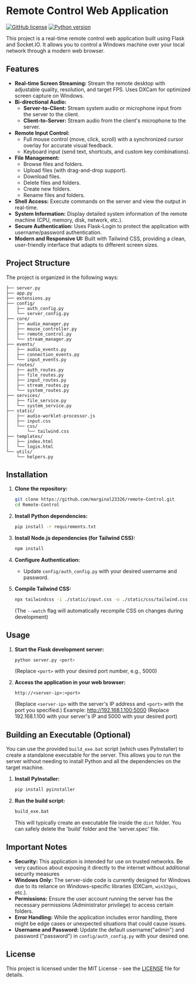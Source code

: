 # Remote Control Web Application

[![GitHub license](https://img.shields.io/badge/license-MIT-blue.svg)](https://github.com/marginal23326/Remote-Control/blob/main/LICENSE)
[![Python version](https://img.shields.io/badge/python-3.13.1-blue)](https://www.python.org/downloads/)

This project is a real-time remote control web application built using Flask and Socket.IO. It allows you to control a Windows machine over your local network through a modern web browser.

## Features

*   **Real-time Screen Streaming:**  Stream the remote desktop with adjustable quality, resolution, and target FPS. Uses DXCam for optimized screen capture on Windows.
*   **Bi-directional Audio:**
    *   **Server-to-Client:** Stream system audio or microphone input from the server to the client.
    *   **Client-to-Server:** Stream audio from the client's microphone to the server.
*   **Remote Input Control:**
    *   Full mouse control (move, click, scroll) with a synchronized cursor overlay for accurate visual feedback.
    *   Keyboard input (send text, shortcuts, and custom key combinations).
*   **File Management:**
    *   Browse files and folders.
    *   Upload files (with drag-and-drop support).
    *   Download files.
    *   Delete files and folders.
    *   Create new folders.
    *   Rename files and folders.
*   **Shell Access:** Execute commands on the server and view the output in real-time.
*   **System Information:** Display detailed system information of the remote machine (CPU, memory, disk, network, etc.).
*   **Secure Authentication:** Uses Flask-Login to protect the application with username/password authentication.
*   **Modern and Responsive UI:** Built with Tailwind CSS, providing a clean, user-friendly interface that adapts to different screen sizes.

## Project Structure

The project is organized in the following ways:

```
├── server.py
├── app.py
├── extensions.py
├── config/
│   ├── auth_config.py
│   └── server_config.py
├── core/
│   ├── audio_manager.py
│   ├── mouse_controller.py
│   ├── remote_control.py
│   └── stream_manager.py
├── events/
│   ├── audio_events.py
│   ├── connection_events.py
│   └── input_events.py
├── routes/
│   ├── auth_routes.py
│   ├── file_routes.py
│   ├── input_routes.py
│   ├── stream_routes.py
│   └── system_routes.py
├── services/
│   ├── file_service.py
│   └── system_service.py
├── static/
│   ├── audio-worklet-processor.js
│   ├── input.css
│   └── css/
│       └── tailwind.css
├── templates/
│   ├── index.html
│   └── login.html
└── utils/
    └── helpers.py
```

## Installation

1. **Clone the repository:**

    ```bash
    git clone https://github.com/marginal23326/remote-Control.git
    cd Remote-Control
    ```

2. **Install Python dependencies:**

    ```bash
    pip install -r requirements.txt
    ```

3. **Install Node.js dependencies (for Tailwind CSS):**

    ```bash
    npm install
    ```

4. **Configure Authentication:**

    *   Update `config/auth_config.py` with your desired username and password.

5. **Compile Tailwind CSS:**
    ```bash
    npx tailwindcss -i ./static/input.css -o ./static/css/tailwind.css --watch
    ```
    (The `--watch` flag will automatically recompile CSS on changes during development)

## Usage

1. **Start the Flask development server:**

    ```bash
    python server.py <port>
    ```
    (Replace `<port>` with your desired port number, e.g., 5000)

2. **Access the application in your web browser:**

    ```
    http://<server-ip>:<port>
    ```

    (Replace `<server-ip>` with the server's IP address and `<port>` with the port you specified.)
	Example: http://192.168.1.100:5000 (Replace 192.168.1.100 with your server's IP and 5000 with your desired port)

## Building an Executable (Optional)

You can use the provided `build_exe.bat` script (which uses PyInstaller) to create a standalone executable for the server. This allows you to run the server without needing to install Python and all the dependencies on the target machine.

1. **Install PyInstaller:**

    ```bash
    pip install pyinstaller
    ```

2. **Run the build script:**

    ```bash
    build_exe.bat
    ```

    This will typically create an executable file inside the `dist` folder. You can safely delete the 'build' folder and the 'server.spec' file.

## Important Notes

*   **Security:** This application is intended for use on trusted networks. Be very cautious about exposing it directly to the internet without additional security measures
*   **Windows Only:** The server-side code is currently designed for Windows due to its reliance on Windows-specific libraries (DXCam, `win32gui`, etc.).
*   **Permissions:** Ensure the user account running the server has the necessary permissions (Administrator privilege) to access certain folders.
*   **Error Handling:** While the application includes error handling, there might be edge cases or unexpected situations that could cause issues.
*   **Username and Password:** Update the default username("admin") and password ("password") in `config/auth_config.py` with your desired one.

## License

This project is licensed under the MIT License - see the [LICENSE](LICENSE) file for details.
```
